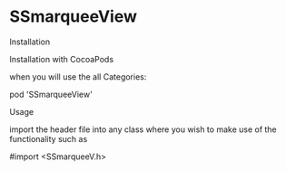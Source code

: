 # SSmarqueeView

Installation

Installation with CocoaPods

when you will use the all Categories:

pod 'SSmarqueeView'


Usage

import the header file into any class where you wish to make use of the functionality such as

#import <SSmarqueeV.h>
